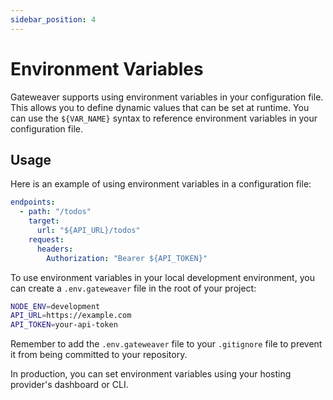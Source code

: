 ```yaml
---
sidebar_position: 4
---
```


# Environment Variables

Gateweaver supports using environment variables in your configuration file. This allows you to define dynamic values that can be set at runtime. You can use the `${VAR_NAME}` syntax to reference environment variables in your configuration file.

## Usage

Here is an example of using environment variables in a configuration file:

```yaml title="gateweaver.yml"
endpoints:
  - path: "/todos"
    target:
      url: "${API_URL}/todos"
    request:
      headers:
        Authorization: "Bearer ${API_TOKEN}"
```

To use environment variables in your local development environment, you can create a `.env.gateweaver` file in the root of your project:

```bash title=".env.gateweaver"
NODE_ENV=development
API_URL=https://example.com
API_TOKEN=your-api-token
```

Remember to add the `.env.gateweaver` file to your `.gitignore` file to prevent it from being committed to your repository.

In production, you can set environment variables using your hosting provider's dashboard or CLI.
